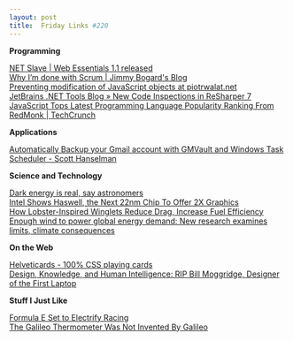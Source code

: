 ```yaml
---
layout: post
title:  Friday Links #220
---
```

**Programming**

[NET Slave | Web Essentials 1.1 released](http://madskristensen.net/post/Web-Essentials-11-released.aspx)   
[Why I’m done with Scrum | Jimmy Bogard's Blog](http://lostechies.com/jimmybogard/2012/09/12/why-im-done-with-scrum/)   
[Preventing modification of JavaScript objects at piotrwalat.net](http://www.piotrwalat.net/preventing-javascript-object-modification/)   
[JetBrains .NET Tools Blog » New Code Inspections in ReSharper 7](http://blogs.jetbrains.com/dotnet/2012/09/new-code-inspections-in-resharper-7/)   
[JavaScript Tops Latest Programming Language Popularity Ranking From RedMonk | TechCrunch](http://techcrunch.com/2012/09/12/javascript-tops-latest-programming-language-popularity-ranking-from-redmonk/)

**Applications**

[Automatically Backup your Gmail account with GMVault and Windows Task Scheduler - Scott Hanselman](http://www.hanselman.com/blog/AutomaticallyBackupYourGmailAccountOnAScheduleWithGMVaultAndWindowsTaskScheduler.aspx)

**Science and Technology**

[Dark energy is real, say astronomers](http://www.sciencedaily.com/releases/2012/09/120912084759.htm)   
[Intel Shows Haswell, the Next 22nm Chip To Offer 2X Graphics](http://forwardthinking.pcmag.com/none/302539-intel-shows-haswell-the-next-22nm-chip-to-offer-2x-graphics)   
[How Lobster-Inspired Winglets Reduce Drag, Increase Fuel Efficiency](http://www.wired.com/autopia/2012/09/gaspods/)   
[Enough wind to power global energy demand: New research examines limits, climate consequences](http://www.sciencedaily.com/releases/2012/09/120909150446.htm)

**On the Web**

[Helveticards - 100% CSS playing cards](http://zachwaugh.com/helveticards/index.html)   
[Design, Knowledge, and Human Intelligence: RIP Bill Moggridge, Designer of the First Laptop](http://www.brainpickings.org/index.php/2012/09/10/rip-bill-moggridge/)

**Stuff I Just Like**

[Formula E Set to Electrify Racing](http://www.wired.com/autopia/2012/09/formula-e/)   
[The Galileo Thermometer Was Not Invented By Galileo](http://tech.slashdot.org/story/12/09/07/1922210/the-galileo-thermometer-was-not-invented-by-galileo)
